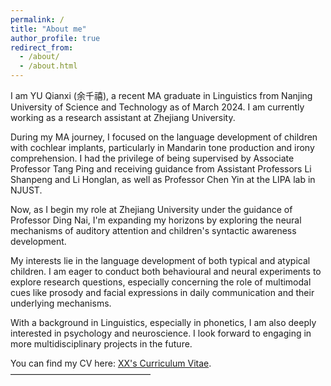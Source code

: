 ```yaml
---
permalink: /
title: "About me"
author_profile: true
redirect_from: 
  - /about/
  - /about.html
---
```


I am YU Qianxi (余千禧), a recent MA graduate in Linguistics from Nanjing University of Science and Technology as of March 2024. I am currently working as a research assistant at Zhejiang University.

During my MA journey, I focused on the language development of children with cochlear implants, particularly in Mandarin tone production and irony comprehension. I had the privilege of being supervised by Associate Professor Tang Ping and receiving guidance from Assistant Professors Li Shanpeng and Li Honglan, as well as Professor Chen Yin at the LIPA lab in NJUST.

Now, as I begin my role at Zhejiang University under the guidance of Professor Ding Nai, I'm expanding my horizons by exploring the neural mechanisms of auditory attention and children's syntactic awareness development.

My interests lie in the language development of both typical and atypical children. I am eager to conduct both behavioural and neural experiments to explore research questions, especially concerning the role of multimodal cues like prosody and facial expressions in daily communication and their underlying mechanisms.

With a background in Linguistics, especially in phonetics, I am also deeply interested in psychology and neuroscience. I look forward to engaging in more multidisciplinary projects in the future.

You can find my CV here: [XX's Curriculum Vitae](../assets/Curriculum_Vitae.pdf).
————————————————

